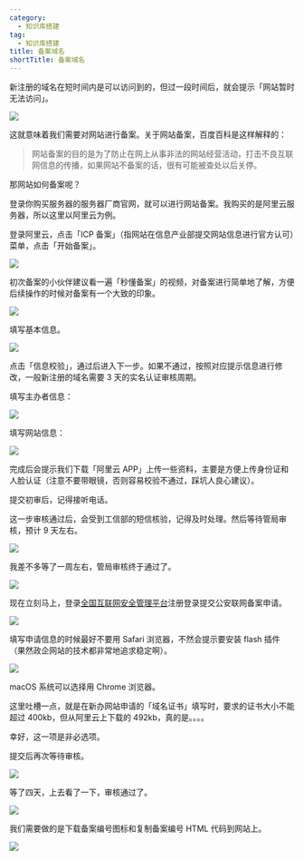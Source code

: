 ```yaml
---
category:
  - 知识库搭建
tag:
  - 知识库搭建
title: 备案域名
shortTitle: 备案域名
---
```


新注册的域名在短时间内是可以访问到的，但过一段时间后，就会提示「网站暂时无法访问」。

![](http://cdn.tobebetterjavaer.com/tobebetterjavaer/images/szjy/tobebetterjavaer-beian-1.png)

这就意味着我们需要对网站进行备案。关于网站备案，百度百科是这样解释的：

>网站备案的目的是为了防止在网上从事非法的网站经营活动，打击不良互联网信息的传播，如果网站不备案的话，很有可能被查处以后关停。

那网站如何备案呢？

登录你购买服务器的服务器厂商官网，就可以进行网站备案。我购买的是阿里云服务器，所以这里以阿里云为例。

登录阿里云，点击「ICP 备案」（指网站在信息产业部提交网站信息进行官方认可）菜单，点击「开始备案」。

![](http://cdn.tobebetterjavaer.com/tobebetterjavaer/images/szjy/tobebetterjavaer-beian-2.png)

初次备案的小伙伴建议看一遍「秒懂备案」的视频，对备案进行简单地了解，方便后续操作的时候对备案有一个大致的印象。

![](http://cdn.tobebetterjavaer.com/tobebetterjavaer/images/szjy/tobebetterjavaer-beian-3.png)

填写基本信息。

![](http://cdn.tobebetterjavaer.com/tobebetterjavaer/images/szjy/tobebetterjavaer-beian-4.png)

点击「信息校验」，通过后进入下一步。如果不通过，按照对应提示信息进行修改，一般新注册的域名需要 3 天的实名认证审核周期。

填写主办者信息：

![](http://cdn.tobebetterjavaer.com/tobebetterjavaer/images/szjy/tobebetterjavaer-beian-5.png)

填写网站信息：

![](http://cdn.tobebetterjavaer.com/tobebetterjavaer/images/szjy/tobebetterjavaer-beian-6.png)

完成后会提示我们下载「阿里云 APP」上传一些资料，主要是方便上传身份证和人脸认证（注意不要带眼镜，否则容易校验不通过，踩坑人良心建议）。

提交初审后，记得接听电话。

这一步审核通过后，会受到工信部的短信核验，记得及时处理。然后等待管局审核，预计 9 天左右。

![](http://cdn.tobebetterjavaer.com/tobebetterjavaer/images/szjy/tobebetterjavaer-beian-7.png)

我差不多等了一周左右，管局审核终于通过了。

![](http://cdn.tobebetterjavaer.com/tobebetterjavaer/images/szjy/tobebetterjavaer-beian-8.png)

现在立刻马上，登录[全国互联网安全管理平台](http://www.beian.gov.cn/portal/index)注册登录提交公安联网备案申请。

![](http://cdn.tobebetterjavaer.com/tobebetterjavaer/images/szjy/tobebetterjavaer-beian-9.png)


填写申请信息的时候最好不要用 Safari 浏览器，不然会提示要安装 flash 插件（果然政企网站的技术都非常地追求稳定啊）。

![](http://cdn.tobebetterjavaer.com/tobebetterjavaer/images/szjy/tobebetterjavaer-beian-10.png)

macOS 系统可以选择用 Chrome 浏览器。

这里吐槽一点，就是在新办网站申请的「域名证书」填写时，要求的证书大小不能超过 400kb，但从阿里云上下载的 492kb，真的是。。。。

幸好，这一项是非必选项。

提交后再次等待审核。

![](http://cdn.tobebetterjavaer.com/tobebetterjavaer/images/szjy/tobebetterjavaer-beian-11.png)

等了四天，上去看了一下，审核通过了。

![](http://cdn.tobebetterjavaer.com/tobebetterjavaer/images/szjy/tobebetterjavaer-beian-12.png)

我们需要做的是下载备案编号图标和复制备案编号 HTML 代码到网站上。

![](http://cdn.tobebetterjavaer.com/tobebetterjavaer/images/szjy/tobebetterjavaer-beian-13.png)


  